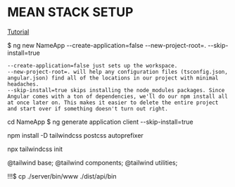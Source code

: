 # MEAN STACK SETUP
[Tutorial](https://dev.to/jsheridanwells/a-modern-mean-stack-with-angular-and-typescript-part-1-242a)

$ ng new NameApp --create-application=false --new-project-root=. --skip-install=true

    --create-application=false just sets up the workspace.
    --new-project-root=. will help any configuration files (tsconfig.json, angular.json) find all of the locations in our project with minimal headaches.
    --skip-install=true skips installing the node_modules packages. Since Angular comes with a ton of dependencies, we'll do our npm install all at once later on. This makes it easier to delete the entire project and start over if something doesn't turn out right.

 cd NameApp
$ ng generate application client --skip-install=true

npm install -D tailwindcss postcss autoprefixer

npx tailwindcss init

@tailwind base;
@tailwind components;
@tailwind utilities;



!!!$ cp ./server/bin/www ./dist/api/bin